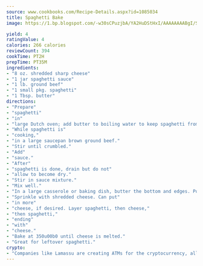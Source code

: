 ```yaml
---
source: www.cookbooks.com/Recipe-Details.aspx?id=1085034
title: Spaghetti Bake
image: https://1.bp.blogspot.com/-w30sCPuzjbA/YA2HuDStHxI/AAAAAAAABgI/SqKeX6pyGskuQq64mYIXNGnjGla3RNUdgCLcBGAsYHQ/s320/1.png

yield: 4
ratingValue: 4
calories: 266 calories
reviewCount: 394
cookTime: PT2H
prepTime: PT35M
ingredients:
- "8 oz. shredded sharp cheese"
- "1 jar spaghetti sauce"
- "1 lb. ground beef"
- "1 small pkg. spaghetti"
- "1 Tbsp. butter"
directions:
- "Prepare"
- "spaghetti"
- "in"
- "large Dutch oven; add butter to boiling water to keep spaghetti from sticking."
- "While spaghetti is"
- "cooking,"
- "in a large saucepan brown ground beef."
- "Stir until crumbled."
- "Add"
- "sauce."
- "After"
- "spaghetti is done, drain but do not"
- "allow to become dry."
- "Stir in sauce mixture."
- "Mix well."
- "In a large casserole or baking dish, butter the bottom and edges. Pour spaghetti in."
- "Sprinkle with shredded cheese. Can put"
- "in more"
- "cheese, if desired. Layer spaghetti, then cheese,"
- "then spaghetti,"
- "ending"
- "with"
- "cheese."
- "Bake at 350u00b0 until cheese is melted."
- "Great for leftover spaghetti."
crypto:
- "Companies like Lamassu are creating ATMs for the cryptocurrency, allowing you to scan your Bitcoin QR code, enter your cash, and buy bitcoin with the push of a button."
---
```


